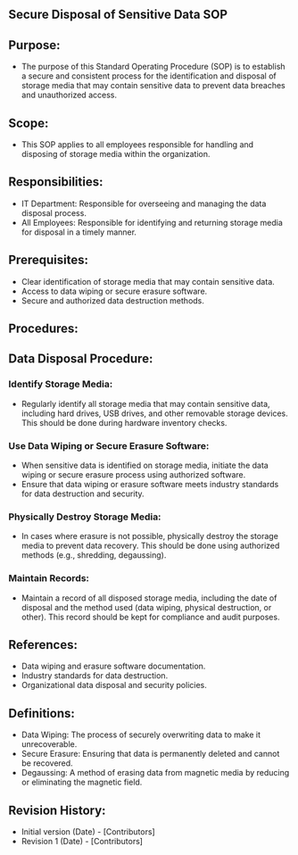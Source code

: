 ## Secure Disposal of Sensitive Data SOP
## Purpose:
- The purpose of this Standard Operating Procedure (SOP) is to establish a secure and consistent process for the identification and disposal of storage media that may contain sensitive data to prevent data breaches and unauthorized access.
## Scope:
- This SOP applies to all employees responsible for handling and disposing of storage media within the organization.
## Responsibilities:
- IT Department: Responsible for overseeing and managing the data disposal process.
- All Employees: Responsible for identifying and returning storage media for disposal in a timely manner.
## Prerequisites:
- Clear identification of storage media that may contain sensitive data.
- Access to data wiping or secure erasure software.
- Secure and authorized data destruction methods.
## Procedures:
## Data Disposal Procedure:
### Identify Storage Media:
- Regularly identify all storage media that may contain sensitive data, including hard drives, USB drives, and other removable storage devices. This should be done during hardware inventory checks.
### Use Data Wiping or Secure Erasure Software:
- When sensitive data is identified on storage media, initiate the data wiping or secure erasure process using authorized software.
- Ensure that data wiping or erasure software meets industry standards for data destruction and security.
### Physically Destroy Storage Media:
- In cases where erasure is not possible, physically destroy the storage media to prevent data recovery. This should be done using authorized methods (e.g., shredding, degaussing).
### Maintain Records:
- Maintain a record of all disposed storage media, including the date of disposal and the method used (data wiping, physical destruction, or other). This record should be kept for compliance and audit purposes.
## References:
- Data wiping and erasure software documentation.
- Industry standards for data destruction.
- Organizational data disposal and security policies.
## Definitions:
- Data Wiping: The process of securely overwriting data to make it unrecoverable.
- Secure Erasure: Ensuring that data is permanently deleted and cannot be recovered.
- Degaussing: A method of erasing data from magnetic media by reducing or eliminating the magnetic field.
## Revision History:
- Initial version (Date) - [Contributors]
- Revision 1 (Date) - [Contributors]


